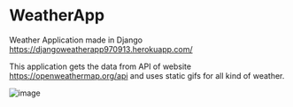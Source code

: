 # WeatherApp
Weather Application made in Django
https://djangoweatherapp970913.herokuapp.com/

This application gets the data from API of website https://openweathermap.org/api and uses static gifs for all kind of weather.


![image](https://user-images.githubusercontent.com/57491280/175038545-dc7b5040-a1cd-494f-b692-6a465c041d2a.png)
